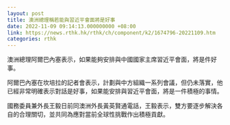 ```yaml
---
layout: post
title: 澳洲總理稱若能與習近平會面將是好事
date: 2022-11-09 09:14:13.000000000 +08:00
link: https://news.rthk.hk/rthk/ch/component/k2/1674796-20221109.htm
categories: rthk
---
```


澳洲總理阿爾巴內塞表示，如果能夠安排與中國國家主席習近平會面，將是件好事。

阿爾巴內塞在坎培拉的記者會表示，計劃與中方組織一系列會議，但仍未落實，他已經非常明確表示對話是好事，如果能安排與習近平會面，將是一件積極的事情。

國務委員兼外長王毅日前同澳洲外長黃英賢通電話，王毅表示，雙方要逐步解決各自的合理關切，並共同為應對當前全球性挑戰作出積極貢獻。

